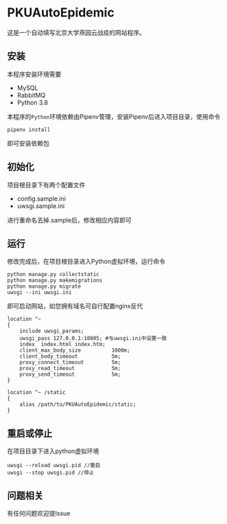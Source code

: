 # PKUAutoEpidemic

这是一个自动填写北京大学燕园云战疫的网站程序。

## 安装
本程序安装环境需要
- MySQL
- RabbitMQ
- Python 3.8

本程序的`Python`环境依赖由Pipenv管理，安装Pipenv后进入项目目录，使用命令
```text
pipenv install
```
即可安装依赖包

## 初始化
项目根目录下有两个配置文件
- config.sample.ini
- uwsgi.sample.ini

进行重命名去掉.sample后，修改相应内容即可

## 运行
修改完成后，在项目根目录进入Python虚拟环境，运行命令
```text
python manage.py collectstatic
python manage.py makemigrations
python manage.py migrate
uwsgi --ini uwsgi.ini
```
即可启动网站，如您拥有域名可自行配置nginx反代
```text
location ^~ 
{
    include uwsgi_params;
    uwsgi_pass 127.0.0.1:10805; #与uwsgi.ini中设置一致
    index  index.html index.htm;
    client_max_body_size          1000m;
    client_body_timeout           5m;
    proxy_connect_timeout         5m;
    proxy_read_timeout            5m;
    proxy_send_timeout            5m;
}

location ^~ /static
{
    alias /path/to/PKUAutoEpidemic/static;
}
```

## 重启或停止
在项目目录下进入python虚拟环境
```text
uwsgi --reload uwsgi.pid //重启
uwsgi --stop uwsgi.pid //停止
```

## 问题相关
有任何问题欢迎提Issue
